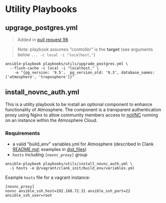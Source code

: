 # Utility Playbooks

## upgrage_postgres.yml

> Added in [pull request 98](https://github.com/iPlantCollaborativeOpenSource/clank/pull/98)

> Note: playbook assumes _"controller"_ is the **target** (see arguments below `... -c local -i "localhost,"`)

```
ansible-playbook playbooks/utils/upgrade_postgres.yml \
  --flush-cache -c local -i "localhost," \
    -e "{pg_version: '9.5',  pg_version_old: '9.3', database_names: ['atmosphere', 'troposphere']}"
```


## install_novnc_auth.yml

This is a utility playbook to be install an optional component to enhance functionality of Atmosphere. The component is a transparent authentication proxy using Nginx to allow community members access to [noVNC](https://kanaka.github.io/noVNC/) running on an instance within the Atmosphere Cloud. 

### Requirements

- a valid "build_env" variables.yml for Atmosphere (described in Clank [README.md](https://github.com/iPlantCollaborativeOpenSource/clank#list-of-files-needed-before-hand); examples in [dist_files](https://github.com/iPlantCollaborativeOpenSource/clank/blob/master/dist_files/variables.yml.dist))
- `hosts` including `[novnc_proxy]` group

```
ansible-playbook playbooks/utils/install_novnc_auth.yml \
  -i hosts -e @/vagrant/clank_init/build_env/variables.yml
```

Example `hosts` file for a vagrant instance:
```
[novnc_proxy]
novnc ansible_ssh_host=192.168.72.31 ansible_ssh_port=22 ansible_ssh_user=root
```